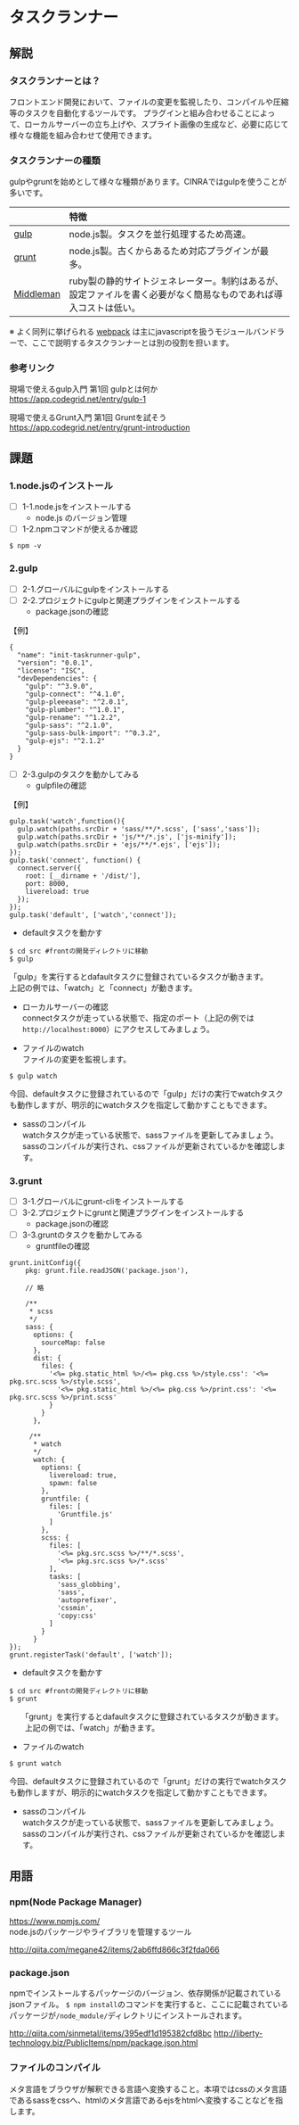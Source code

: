 # タスクランナー

## 解説
### タスクランナーとは？
フロントエンド開発において、ファイルの変更を監視したり、コンパイルや圧縮等のタスクを自動化するツールです。
プラグインと組み合わせることによって、ローカルサーバーの立ち上げや、スプライト画像の生成など、必要に応じて様々な機能を組み合わせて使用できます。

### タスクランナーの種類
gulpやgruntを始めとして様々な種類があります。CINRAではgulpを使うことが多いです。

||特徴|
|:--|:--|
|[gulp](http://gulpjs.com/)|node.js製。タスクを並行処理するため高速。|
|[grunt](http://gulpjs.com/)|node.js製。古くからあるため対応プラグインが最多。|
|[Middleman](https://middlemanapp.com/)|ruby製の静的サイトジェネレーター。制約はあるが、設定ファイルを書く必要がなく簡易なものであれば導入コストは低い。|

※ よく同列に挙げられる [webpack](https://webpack.github.io/) は主にjavascriptを扱うモジュールバンドラーで、ここで説明するタスクランナーとは別の役割を担います。

### 参考リンク
現場で使えるgulp入門 第1回 gulpとは何か  
https://app.codegrid.net/entry/gulp-1

現場で使えるGrunt入門 第1回 Gruntを試そう  
https://app.codegrid.net/entry/grunt-introduction


## 課題

### 1.node.jsのインストール
- [ ] 1-1.node.jsをインストールする
	- node.js のバージョン管理
- [ ] 1-2.npmコマンドが使えるか確認

```
$ npm -v
```

### 2.gulp
- [ ] 2-1.グローバルにgulpをインストールする
- [ ] 2-2.プロジェクトにgulpと関連プラグインをインストールする
  - package.jsonの確認

【例】
  
```
{
  "name": "init-taskrunner-gulp",
  "version": "0.0.1",
  "license": "ISC",
  "devDependencies": {
    "gulp": "^3.9.0",
    "gulp-connect": "^4.1.0",
    "gulp-pleeease": "^2.0.1",
    "gulp-plumber": "^1.0.1",
    "gulp-rename": "^1.2.2",
    "gulp-sass": "^2.1.0",
    "gulp-sass-bulk-import": "^0.3.2",
    "gulp-ejs": "^2.1.2"
  }
}
```
  
  
- [ ] 2-3.gulpのタスクを動かしてみる
  - gulpfileの確認

【例】

```
gulp.task('watch',function(){
  gulp.watch(paths.srcDir + 'sass/**/*.scss', ['sass','sass']);
  gulp.watch(paths.srcDir + 'js/**/*.js', ['js-minify']);
  gulp.watch(paths.srcDir + 'ejs/**/*.ejs', ['ejs']);
});
gulp.task('connect', function() {
  connect.server({
    root: [__dirname + '/dist/'],
    port: 8000,
    livereload: true
  });
});
gulp.task('default', ['watch','connect']);
```

  - defaultタスクを動かす
	
```
$ cd src #frontの開発ディレクトリに移動
$ gulp
```

「gulp」を実行するとdafaultタスクに登録されているタスクが動きます。  
上記の例では、「watch」と「connect」が動きます。
  
  - ローカルサーバーの確認  
  connectタスクが走っている状態で、指定のポート（上記の例では`http://localhost:8000`）にアクセスしてみましょう。
  
  - ファイルのwatch  
	 ファイルの変更を監視します。

```
$ gulp watch
```

今回、defaultタスクに登録されているので「gulp」だけの実行でwatchタスクも動作しますが、明示的にwatchタスクを指定して動かすこともできます。
  
  - sassのコンパイル  
    watchタスクが走っている状態で、sassファイルを更新してみましょう。sassのコンパイルが実行され、cssファイルが更新されているかを確認します。


### 3.grunt
- [ ] 3-1.グローバルにgrunt-cliをインストールする
- [ ] 3-2.プロジェクトにgruntと関連プラグインをインストールする
  - package.jsonの確認
- [ ] 3-3.gruntのタスクを動かしてみる
  - gruntfileの確認  

```
grunt.initConfig({
	pkg: grunt.file.readJSON('package.json'),
	
	// 略
	
	/**
	 * scss
	 */
	sass: {
	  options: {
	    sourceMap: false
	  },
	  dist: {
	    files: {
	      '<%= pkg.static_html %>/<%= pkg.css %>/style.css': '<%= pkg.src.scss %>/style.scss',
	        '<%= pkg.static_html %>/<%= pkg.css %>/print.css': '<%= pkg.src.scss %>/print.scss'
	      }
	    }
	  },
	
	 /**
	  * watch
	  */
	  watch: {
	    options: {
	      livereload: true,
	      spawn: false
	    },
	    gruntfile: {
	      files: [
	        'Gruntfile.js'
	      ]
	    },
	    scss: {
	      files: [
	        '<%= pkg.src.scss %>/**/*.scss',
	        '<%= pkg.src.scss %>/*.scss'
	      ],
	      tasks: [
	        'sass_globbing',
	        'sass',
	        'autoprefixer',
	        'cssmin',
	        'copy:css'
	      ]
	    }
	  }
});
grunt.registerTask('default', ['watch']);
```
	
  - defaultタスクを動かす

```
$ cd src #frontの開発ディレクトリに移動
$ grunt
```
		
　　「grunt」を実行するとdafaultタスクに登録されているタスクが動きます。  
 　　上記の例では、「watch」が動きます。

  - ファイルのwatch
 
```
$ grunt watch
```

今回、defaultタスクに登録されているので「grunt」だけの実行でwatchタスクも動作しますが、明示的にwatchタスクを指定して動かすこともできます。
  
  - sassのコンパイル  
	watchタスクが走っている状態で、sassファイルを更新してみましょう。sassのコンパイルが実行され、cssファイルが更新されているかを確認します。

## 用語
### npm(Node Package Manager)
https://www.npmjs.com/  
node.jsのパッケージやライブラリを管理するツール

http://qiita.com/megane42/items/2ab6ffd866c3f2fda066

### package.json
npmでインストールするパッケージのバージョン、依存関係が記載されているjsonファイル。
`$ npm install`のコマンドを実行すると、ここに記載されているパッケージが`/node_module/`ディレクトリにインストールされます。

http://qiita.com/sinmetal/items/395edf1d195382cfd8bc
http://liberty-technology.biz/PublicItems/npm/package.json.html

### ファイルのコンパイル
メタ言語をブラウザが解釈できる言語へ変換すること。本項ではcssのメタ言語であるsassをcssへ、htmlのメタ言語であるejsをhtmlへ変換することなどを指します。